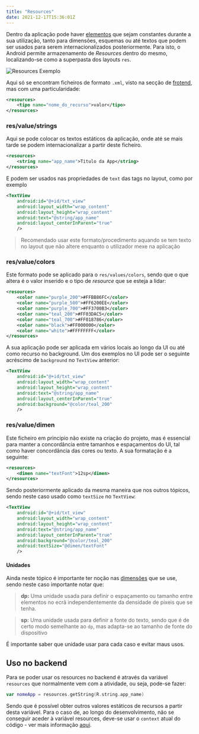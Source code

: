 ```yaml
---
title: "Resources"
date: 2021-12-17T15:36:01Z
---
```


Dentro da aplicação pode haver [elementos](https://developer.android.com/guide/topics/resources/providing-resources) que sejam constantes durante a sua utilização, tanto para dimensões, esquemas ou até textos que podem ser usados para serem internacionalizados posteriormente.
Para isto, o Android permite armazenamento de *Resources* dentro do mesmo, localizando-se como a superpasta dos layouts `res`.

![Resources Exemplo](../images/resources_exemplo.png)

Aqui só se encontram ficheiros de formato `.xml`, visto na secção de [frotend](../xml), mas com uma particularidade:

```xml
<resources>
    <tipo name="nome_do_recurso">valor</tipo>
</resources>
```

### res/value/strings
Aqui se pode colocar os textos estáticos da aplicação, onde até se mais tarde se podem internacionalizar a partir deste ficheiro.
```xml
<resources>
    <string name="app_name">Titulo da App</string>
</resources>
```

E podem ser usados nas propriedades de `text` das tags no layout, como por exemplo

```xml
<TextView
    android:id="@+id/txt_view"
    android:layout_width="wrap_content"
    android:layout_height="wrap_content"
    android:text="@string/app_name"
    android:layout_centerInParent="true"
    />
```

> Recomendado usar este formato/procedimento aquando se tem texto no layout que não altere enquanto o utilizador mexe na aplicação

### res/value/colors
Este formato pode se aplicado para o `res/values/colors`, sendo que o que altera é o valor inserido e o tipo de *resource* que se esteja a lidar:

```xml
<resources>
    <color name="purple_200">#FFBB86FC</color>
    <color name="purple_500">#FF6200EE</color>
    <color name="purple_700">#FF3700B3</color>
    <color name="teal_200">#FF03DAC5</color>
    <color name="teal_700">#FF018786</color>
    <color name="black">#FF000000</color>
    <color name="white">#FFFFFFFF</color>
</resources>
```

A sua aplicação pode ser aplicada em vários locais ao longo da UI ou até como recurso no background.
Um dos exemplos no UI pode ser o seguinte acréscimo de `background` no `TextView` anterior:

```xml
<TextView
    android:id="@+id/txt_view"
    android:layout_width="wrap_content"
    android:layout_height="wrap_content"
    android:text="@string/app_name"
    android:layout_centerInParent="true"
    android:background="@color/teal_200"
    />
```



### res/value/dimen
Este ficheiro em principio não existe na criação do projeto, mas é essencial para manter a concordância entre tamanhos e espaçamentos do UI, tal como haver concordância das cores ou texto.
A sua formatação é a seguinte:
```xml
<resources>
    <dimen name="textFont">12sp</dimen>
</resources>
```

Sendo posteriormente aplicado da mesma maneira que nos outros tópicos, sendo neste caso usado como `textSize` no `TextView`:
```xml
<TextView
    android:id="@+id/txt_view"
    android:layout_width="wrap_content"
    android:layout_height="wrap_content"
    android:text="@string/app_name"
    android:layout_centerInParent="true"
    android:background="@color/teal_200"
    android:textSize="@dimen/textFont"
    />
```

#### Unidades
Ainda neste tópico é importante ter noção nas [dimensões](https://developer.android.com/guide/topics/resources/more-resources#Dimension) que se use, sendo neste caso importante notar que:

> **dp:** Uma unidade usada para definir o espaçamento ou tamanho entre elementos no ecrã independentemente da densidade de pixeis que se tenha. 

> **sp:** Uma unidade usada para definir a fonte do texto, sendo que é de certo modo semelhante ao `dp`, mas adapta-se ao tamanho de fonte do dispositivo

É importante saber que unidade usar para cada caso e evitar maus usos.

## Uso no backend
Para se poder usar os resources no backend é através da variável `resources` que normalmente vem com a atividade, ou seja, pode-se fazer:

```kotlin
var nomeApp = resources.getString(R.string.app_name)
```

Sendo que é possível obter outros valores estáticos de recursos a partir desta variável.
Para o caso de, ao longo do desenvolvimento, não se conseguir aceder à variável resources, deve-se usar o `context` atual do código - ver mais informação [aqui](https://developer.android.com/reference/kotlin/android/content/res/Resources).